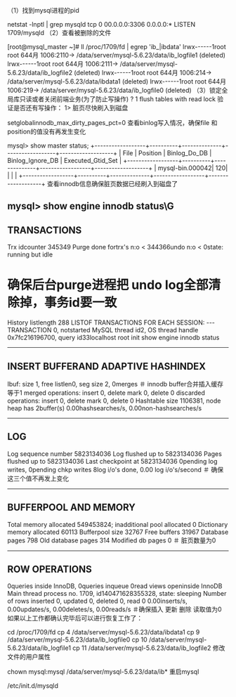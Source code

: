 （1）找到mysql进程的pid

netstat -lnptl | grep mysqld
tcp        0      00.0.0.0:3306                0.0.0.0:*                   LISTEN      1709/mysqld
（2）查看被删除的文件

[root@mysql_master ~]# ll /proc/1709/fd | egrep 'ib_|ibdata'
lrwx------1root root 644月  1006:2110-> /data/server/mysql-5.6.23/data/ib_logfile1 (deleted)
lrwx------1root root 644月  1006:2111-> /data/server/mysql-5.6.23/data/ib_logfile2 (deleted)
lrwx------1root root 644月  1006:214-> /data/server/mysql-5.6.23/data/ibdata1 (deleted)
lrwx------1root root 644月  1006:219-> /data/server/mysql-5.6.23/data/ib_logfile0 (deleted)
（3）锁定全局库只读或者关闭前端业务(为了防止写操作)
?
1
flush tables with read lock
验证是否还有写操作：
1> 脏页尽快刷入到磁盘

setglobalinnodb_max_dirty_pages_pct=0
查看binlog写入情况，确保file 和 position的值没有再发生变化

mysql> show master status;
+------------------+----------+--------------+------------------+-------------------+
| File             | Position | Binlog_Do_DB | Binlog_Ignore_DB | Executed_Gtid_Set |
+------------------+----------+--------------+------------------+-------------------+
| mysql-bin.000042|      120|              |                  |                   |
+------------------+----------+--------------+------------------+-------------------+
查看innodb信息确保脏页数据已经刷入到磁盘了

mysql> show engine innodb status\G
------------
TRANSACTIONS
------------
Trx idcounter 345349
Purge done fortrx's n:o < 344366undo n:o < 0state: running but idle
# 确保后台purge进程把 undo log全部清除掉，事务id要一致
History listlength 288
LISTOF TRANSACTIONS FOR EACH SESSION:
---TRANSACTION 0, notstarted
MySQL thread id2, OS thread handle 0x7fc216196700, query id33localhost root init
show engine innodb status
 
-------------------------------------
INSERT BUFFERAND ADAPTIVE HASHINDEX
-------------------------------------
Ibuf: size 1, free listlen0, seg size 2, 0merges
＃ innodb buffer合并插入缓存等于1
merged operations:
 insert 0, delete mark 0, delete 0
discarded operations:
 insert 0, delete mark 0, delete 0
Hashtable size 1106381, node heap has 2buffer(s)
0.00hashsearches/s, 0.00non-hashsearches/s
 
---
LOG
---
Log sequence number 5823134036
Log flushed up to   5823134036
Pages flushed up to 5823134036
Last checkpoint at  5823134036
0pending log writes, 0pending chkp writes
8log i/o's done, 0.00 log i/o's/second
＃ 确保这三个值不再发上变化
 
----------------------
BUFFERPOOL AND MEMORY
----------------------
Total memory allocated 549453824; inadditional pool allocated 0
Dictionary memory allocated 60113
Bufferpool size   32767
Free buffers       31967
Database pages     798
Old database pages 314
Modified db pages  0
＃ 脏页数量为0
 
--------------
ROW OPERATIONS
--------------
0queries inside InnoDB, 0queries inqueue
0read views openinside InnoDB
Main thread process no. 1709, id140471628355328, state: sleeping
Number of rows inserted 0, updated 0, deleted 0, read 0
0.00inserts/s, 0.00updates/s, 0.00deletes/s, 0.00reads/s
＃确保插入 更新 删除 读取值为0
如果以上工作都确认完毕后可以进行恢复工作了：


cd /proc/1709/fd
cp 4     /data/server/mysql-5.6.23/data/ibdata1
cp 9     /data/server/mysql-5.6.23/data/ib_logfile0
cp 10   /data/server/mysql-5.6.23/data/ib_logfile1
cp 11   /data/server/mysql-5.6.23/data/ib_logfile2
修改文件的用户属性

chown mysql:mysql /data/server/mysql-5.6.23/data/ib*
重启mysql

/etc/init.d/mysqld